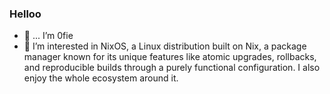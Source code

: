 ### Helloo
- 👋 ... I’m 0fie
- 👀 I’m interested in NixOS, a Linux distribution built on Nix, a package manager known for its unique features like atomic upgrades, rollbacks, and reproducible builds through a purely functional configuration. I also enjoy the whole ecosystem around it.
